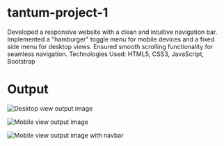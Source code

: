 # tantum-project-1
Developed a responsive website with a clean and intuitive navigation bar. Implemented a "hamburger" toggle menu for mobile devices and a fixed side menu for desktop views. Ensured smooth scrolling functionality for seamless navigation. Technologies Used: HTML5, CSS3, JavaScript, Bootstrap

# Output

![Desktop view output image](https://github.com/hari-rajan-2499/tantum-project-1/assets/122504506/b1e7e548-33c1-4dcc-b841-b0b27dca7aa2)

![Mobile view output image](https://github.com/hari-rajan-2499/tantum-project-1/assets/122504506/b05aad4d-caea-4496-abca-4eac701e0a71)

![Mobile view output image with navbar](https://github.com/hari-rajan-2499/tantum-project-1/assets/122504506/a88fdf9b-9e4c-499d-97a3-ed1cf5fadb69)
